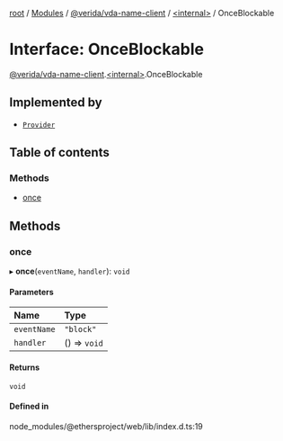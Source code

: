 [root](../README.md) / [Modules](../modules.md) / [@verida/vda-name-client](../modules/verida_vda_name_client.md) / [<internal\>](../modules/verida_vda_name_client._internal_.md) / OnceBlockable

# Interface: OnceBlockable

[@verida/vda-name-client](../modules/verida_vda_name_client.md).[<internal\>](../modules/verida_vda_name_client._internal_.md).OnceBlockable

## Implemented by

- [`Provider`](../classes/verida_vda_name_client._internal_.Provider.md)

## Table of contents

### Methods

- [once](verida_vda_name_client._internal_.OnceBlockable.md#once)

## Methods

### once

▸ **once**(`eventName`, `handler`): `void`

#### Parameters

| Name | Type |
| :------ | :------ |
| `eventName` | ``"block"`` |
| `handler` | () => `void` |

#### Returns

`void`

#### Defined in

node_modules/@ethersproject/web/lib/index.d.ts:19
